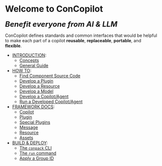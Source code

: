 # Welcome to ConCopilot

<span style="font-size: 24px">**_Benefit everyone from AI & LLM_**</span>

ConCopilot defines standards and common interfaces that would be helpful to make each part of a copilot **reusable**, **replaceable**, **portable**, and **flexible**.

- [INTRODUCTION](introduction/index.md):
    - [Concepts](introduction/concepts.md)
    - [General Guide](introduction/general_guide.md)
- [HOW TO](how_to/index.md):
    - [Find Component Source Code](how_to/find_component_source_code.md)
    - [Develop a Plugin](how_to/develop_plugin.md)
    - [Develop a Resource](how_to/develop_resource.md)
    - [Develop a Model](how_to/develop_model.md)
    - [Develop a Copilot/Agent](how_to/develop_copilot.md)
    - [Run a Developed Copilot/Agent](how_to/run_copilot.md)
- [FRAMEWORK DOCS](framework_docs/index.md):
    - [Copilot](framework_docs/copilot.md)
    - [Plugin](framework_docs/plugin.md)
    - [Special Plugins](framework_docs/special_plugins.md)
    - [Message](framework_docs/message.md)
    - [Resource](framework_docs/resource.md)
    - [Assets](framework_docs/assets.md)
- [BUILD & DEPLOY](build_&_deploy/index.md):
    - [The `conpack` CLI](build_&_deploy/conpack.md)
    - [The `run` command](build_&_deploy/run.md)
    - [Apply a Group ID](build_&_deploy/group_id.md)
